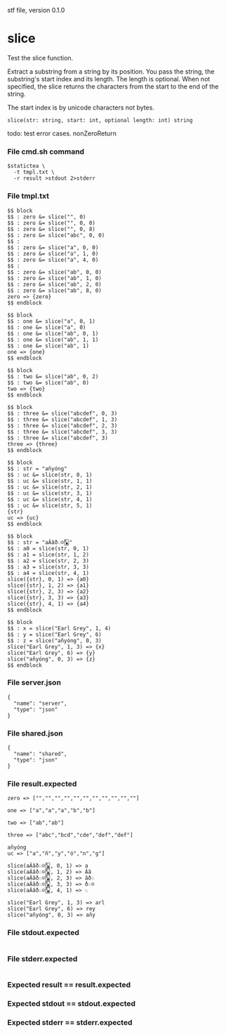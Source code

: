 stf file, version 0.1.0

# slice

Test the slice function.

Extract a substring from a string by its position. You pass the
string, the substring's start index and its length.  The length
is optional. When not specified, the slice returns the characters
from the start to the end of the string.

The start index is by unicode characters not bytes.

~~~
slice(str: string, start: int, optional length: int) string
~~~

todo: test error cases. nonZeroReturn

### File cmd.sh command 

~~~
$statictea \
  -t tmpl.txt \
  -r result >stdout 2>stderr
~~~

### File tmpl.txt

~~~
$$ block
$$ : zero &= slice("", 0)
$$ : zero &= slice("", 0, 0)
$$ : zero &= slice("", 0, 8)
$$ : zero &= slice("abc", 0, 0)
$$ :
$$ : zero &= slice("a", 0, 0)
$$ : zero &= slice("a", 1, 0)
$$ : zero &= slice("a", 4, 0)
$$ :
$$ : zero &= slice("ab", 0, 0)
$$ : zero &= slice("ab", 1, 0)
$$ : zero &= slice("ab", 2, 0)
$$ : zero &= slice("ab", 8, 0)
zero => {zero}
$$ endblock

$$ block
$$ : one &= slice("a", 0, 1)
$$ : one &= slice("a", 0)
$$ : one &= slice("ab", 0, 1)
$$ : one &= slice("ab", 1, 1)
$$ : one &= slice("ab", 1)
one => {one}
$$ endblock

$$ block
$$ : two &= slice("ab", 0, 2)
$$ : two &= slice("ab", 0)
two => {two}
$$ endblock

$$ block
$$ : three &= slice("abcdef", 0, 3)
$$ : three &= slice("abcdef", 1, 3)
$$ : three &= slice("abcdef", 2, 3)
$$ : three &= slice("abcdef", 3, 3)
$$ : three &= slice("abcdef", 3)
three => {three}
$$ endblock

$$ block
$$ : str = "añyóng"
$$ : uc &= slice(str, 0, 1)
$$ : uc &= slice(str, 1, 1)
$$ : uc &= slice(str, 2, 1)
$$ : uc &= slice(str, 3, 1)
$$ : uc &= slice(str, 4, 1)
$$ : uc &= slice(str, 5, 1)
{str}
uc => {uc}
$$ endblock

$$ block
$$ : str = "aÂâð♘☺🃞"
$$ : a0 = slice(str, 0, 1)
$$ : a1 = slice(str, 1, 2)
$$ : a2 = slice(str, 2, 3)
$$ : a3 = slice(str, 3, 3)
$$ : a4 = slice(str, 4, 1)
slice({str}, 0, 1) => {a0}
slice({str}, 1, 2) => {a1}
slice({str}, 2, 3) => {a2}
slice({str}, 3, 3) => {a3}
slice({str}, 4, 1) => {a4}
$$ endblock

$$ block
$$ : x = slice("Earl Grey", 1, 4)
$$ : y = slice("Earl Grey", 6)
$$ : z = slice("añyóng", 0, 3)
slice("Earl Grey", 1, 3) => {x}
slice("Earl Grey", 6) => {y}
slice("añyóng", 0, 3) => {z}
$$ endblock
~~~

### File server.json

~~~
{
  "name": "server",
  "type": "json"
}
~~~

### File shared.json

~~~
{
  "name": "shared",
  "type": "json"
}
~~~

### File result.expected

~~~
zero => ["","","","","","","","","","",""]

one => ["a","a","a","b","b"]

two => ["ab","ab"]

three => ["abc","bcd","cde","def","def"]

añyóng
uc => ["a","ñ","y","ó","n","g"]

slice(aÂâð♘☺🃞, 0, 1) => a
slice(aÂâð♘☺🃞, 1, 2) => Ââ
slice(aÂâð♘☺🃞, 2, 3) => âð♘
slice(aÂâð♘☺🃞, 3, 3) => ð♘☺
slice(aÂâð♘☺🃞, 4, 1) => ♘

slice("Earl Grey", 1, 3) => arl 
slice("Earl Grey", 6) => rey
slice("añyóng", 0, 3) => añy
~~~

### File stdout.expected

~~~
~~~

### File stderr.expected

~~~
~~~

### Expected result == result.expected
### Expected stdout == stdout.expected
### Expected stderr == stderr.expected
